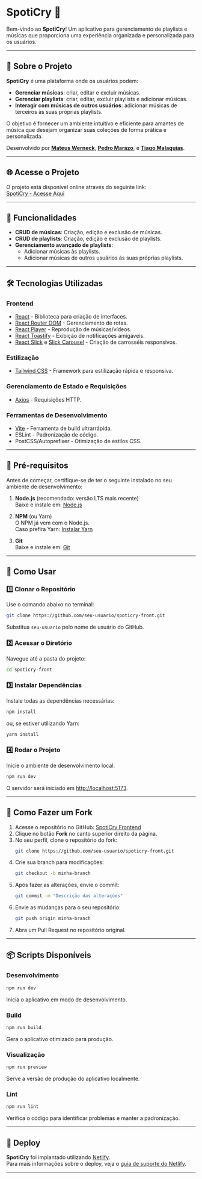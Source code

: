 # SpotiCry 🎵

Bem-vindo ao **SpotiCry**! Um aplicativo para gerenciamento de playlists e músicas que proporciona uma experiência organizada e personalizada para os usuários.

---

## 📖 Sobre o Projeto

**SpotiCry** é uma plataforma onde os usuários podem:
- **Gerenciar músicas**: criar, editar e excluir músicas.
- **Gerenciar playlists**: criar, editar, excluir playlists e adicionar músicas.
- **Interagir com músicas de outros usuários**: adicionar músicas de terceiros às suas próprias playlists.

O objetivo é fornecer um ambiente intuitivo e eficiente para amantes de música que desejam organizar suas coleções de forma prática e personalizada.

Desenvolvido por **[Mateus Werneck](https://github.com/Mwrnk)**, **[Pedro Marazo](https://github.com/MarazoIED)**, e **[Tiago Malaquias](https://github.com/souzz2)**.

---

## 🌐 Acesse o Projeto

O projeto está disponível online através do seguinte link:  
[SpotiCry - Acesse Aqui](https://spoti-cry.netlify.app/)

---

## 🚀 Funcionalidades

- **CRUD de músicas**: Criação, edição e exclusão de músicas.
- **CRUD de playlists**: Criação, edição e exclusão de playlists.
- **Gerenciamento avançado de playlists**:
  - Adicionar músicas às playlists.
  - Adicionar músicas de outros usuários às suas próprias playlists.

---

## 🛠️ Tecnologias Utilizadas

### **Frontend**
- [React](https://reactjs.org/) - Biblioteca para criação de interfaces.
- [React Router DOM](https://reactrouter.com/) - Gerenciamento de rotas.
- [React Player](https://www.npmjs.com/package/react-player) - Reprodução de músicas/vídeos.
- [React Toastify](https://www.npmjs.com/package/react-toastify) - Exibição de notificações amigáveis.
- [React Slick](https://react-slick.neostack.com/) e [Slick Carousel](https://kenwheeler.github.io/slick/) - Criação de carrosséis responsivos.

### **Estilização**
- [Tailwind CSS](https://tailwindcss.com/) - Framework para estilização rápida e responsiva.

### **Gerenciamento de Estado e Requisições**
- [Axios](https://axios-http.com/) - Requisições HTTP.

### **Ferramentas de Desenvolvimento**
- [Vite](https://vitejs.dev/) - Ferramenta de build ultrarrápida.
- ESLint - Padronização de código.
- PostCSS/Autoprefixer - Otimização de estilos CSS.

---

## 🔧 Pré-requisitos

Antes de começar, certifique-se de ter o seguinte instalado no seu ambiente de desenvolvimento:

1. **Node.js** (recomendado: versão LTS mais recente)  
   Baixe e instale em: [Node.js](https://nodejs.org/)
   
2. **NPM** (ou Yarn)  
   O NPM já vem com o Node.js.  
   Caso prefira Yarn: [Instalar Yarn](https://classic.yarnpkg.com/lang/en/docs/install/)

3. **Git**  
   Baixe e instale em: [Git](https://git-scm.com/)

---

## 📝 Como Usar

### 1️⃣ Clonar o Repositório
Use o comando abaixo no terminal:
```bash
git clone https://github.com/seu-usuario/spoticry-front.git
```
Substitua `seu-usuario` pelo nome de usuário do GitHub.

### 2️⃣ Acessar o Diretório
Navegue até a pasta do projeto:
```bash
cd spoticry-front
```

### 3️⃣ Instalar Dependências
Instale todas as dependências necessárias:
```bash
npm install
```
ou, se estiver utilizando Yarn:
```bash
yarn install
```

### 4️⃣ Rodar o Projeto
Inicie o ambiente de desenvolvimento local:
```bash
npm run dev
```
O servidor será iniciado em [http://localhost:5173](http://localhost:5173).

---

## 🔄 Como Fazer um Fork

1. Acesse o repositório no GitHub: [SpotiCry Frontend](https://github.com/seu-usuario/spoticry-front)  
2. Clique no botão **Fork** no canto superior direito da página.  
3. No seu perfil, clone o repositório do fork:
   ```bash
   git clone https://github.com/seu-usuario/spoticry-front.git
   ```
4. Crie sua branch para modificações:
   ```bash
   git checkout -b minha-branch
   ```
5. Após fazer as alterações, envie o commit:
   ```bash
   git commit -m "Descrição das alterações"
   ```
6. Envie as mudanças para o seu repositório:
   ```bash
   git push origin minha-branch
   ```
7. Abra um Pull Request no repositório original.

---

## 📦 Scripts Disponíveis

### Desenvolvimento
```bash
npm run dev
```
Inicia o aplicativo em modo de desenvolvimento.

### Build
```bash
npm run build
```
Gera o aplicativo otimizado para produção.

### Visualização
```bash
npm run preview
```
Serve a versão de produção do aplicativo localmente.

### Lint
```bash
npm run lint
```
Verifica o código para identificar problemas e manter a padronização.

---

## 🚀 Deploy

**SpotiCry** foi implantado utilizando [Netlify](https://www.netlify.com/).  
Para mais informações sobre o deploy, veja o [guia de suporte do Netlify](https://docs.netlify.com/).

---
